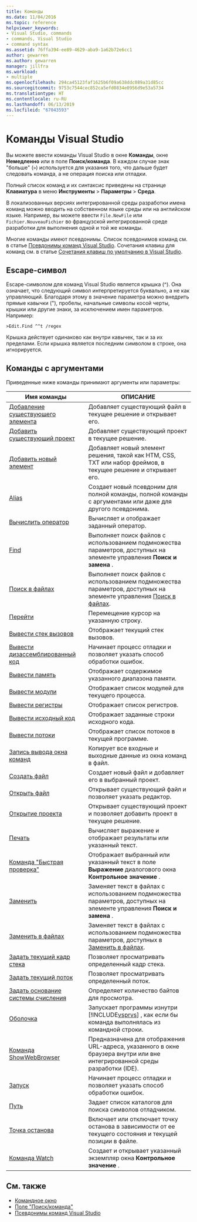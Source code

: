 ```yaml
---
title: Команды
ms.date: 11/04/2016
ms.topic: reference
helpviewer_keywords:
- Visual Studio, commands
- commands, Visual Studio
- command syntax
ms.assetid: 76ffa394-ee89-4629-aba9-1a62b72e6cc1
author: gewarren
ms.author: gewarren
manager: jillfra
ms.workload:
- multiple
ms.openlocfilehash: 294ca45123faf1625b6f09a638ddc089a31d85cc
ms.sourcegitcommit: 9753c7544cec852ca5efd0834e0956d9e53a5734
ms.translationtype: HT
ms.contentlocale: ru-RU
ms.lasthandoff: 06/13/2019
ms.locfileid: "67043593"
---
```

# <a name="visual-studio-commands"></a>Команды Visual Studio

Вы можете ввести команды Visual Studio в окне **Команды**, окне **Немедленно** или в поле **Поиск/команда**. В каждом случае знак "больше" (`>`) используется для указания того, что дальше будет следовать команда, а не операция поиска или отладки.

Полный список команд и их синтаксис приведены на странице **Клавиатура** в меню **Инструменты** > **Параметры** > **Среда**.

В локализованных версиях интегрированной среды разработки имена команд можно вводить на собственном языке среды или на английском языке. Например, вы можете ввести `File.NewFile` или `Fichier.NouveauFichier` во французской интегрированной среде разработки для выполнения одной и той же команды.

Многие команды имеют псевдонимы. Список псевдонимов команд см. в статье [Псевдонимы команд Visual Studio](../../ide/reference/visual-studio-command-aliases.md). Сочетания клавиш для команд см. в статье [Сочетания клавиш по умолчанию в Visual Studio](../default-keyboard-shortcuts-in-visual-studio.md).

## <a name="escape-character"></a>Escape-символ

Escape-символом для команд Visual Studio является крышка (^). Она означает, что следующий символ интерпретируется буквально, а не как управляющий. Благодаря этому в значение параметра можно внедрить прямые кавычки ("), пробелы, начальные символы косой черты, крышки или другие знаки, за исключением имен параметров. Например:

```
>Edit.Find ^^t /regex
```

Крышка действует одинаково как внутри кавычек, так и за их пределами. Если крышка является последним символом в строке, она игнорируется.

## <a name="commands-with-arguments"></a>Команды с аргументами

Приведенные ниже команды принимают аргументы или параметры:

| Имя команды | ОПИСАНИЕ |
| - | - |
| [Добавление существующего элемента](../../ide/reference/add-existing-item-command.md) | Добавляет существующий файл в текущее решение и открывает его. |
| [Добавить существующий проект](../../ide/reference/add-existing-project-command.md) | Добавляет существующий проект в текущее решение. |
| [Добавить новый элемент](../../ide/reference/add-new-item-command.md) | Добавляет новый элемент решения, такой как HTM, CSS, TXT или набор фреймов, в текущее решение и открывает его. |
| [Alias](../../ide/reference/alias-command.md) | Создает новый псевдоним для полной команды, полной команды с аргументами или даже для другого псевдонима. |
| [Вычислить оператор](../../ide/reference/evaluate-statement-command.md) | Вычисляет и отображает заданный оператор. |
| [Find](../../ide/reference/find-command.md) | Выполняет поиск файлов с использованием подмножества параметров, доступных на элементе управления **Поиск и замена** . |
| [Поиск в файлах](../../ide/reference/find-in-files-command.md) | Выполняет поиск файлов с использованием подмножества параметров, доступных на элементе управления [Поиск в файлах](../../ide/find-in-files.md). |
| [Перейти](../../ide/reference/go-to-command.md) | Перемещение курсор на указанную строку. |
| [Вывести стек вызовов](../../ide/reference/list-call-stack-command.md) | Отображает текущий стек вызовов. |
| [Вывести дизассемблированный код](../../ide/reference/list-disassembly-command.md) | Начинает процесс отладки и позволяет указать способ обработки ошибок. |
| [Вывести память](../../ide/reference/list-memory-command.md) | Отображает содержимое указанного диапазона памяти. |
| [Вывести модули](../../ide/reference/list-modules-command.md) | Отображает список модулей для текущего процесса. |
| [Вывести регистры](../../ide/reference/list-registers-command.md) | Отображает список регистров. |
| [Вывести исходный код](../../ide/reference/list-source-command.md) | Отображает заданные строки исходного кода. |
| [Вывести потоки](../../ide/reference/list-threads-command.md) | Отображает список потоков в текущей программе. |
| [Запись вывода окна команд](../../ide/reference/log-command-window-output-command.md) | Копирует все входные и выходные данные из окна команд в файл. |
| [Создать файл](../../ide/reference/new-file-command.md) | Создает новый файл и добавляет его в выбранный проект. |
| [Открыть файл](../../ide/reference/open-file-command.md) | Открывает существующий файл и позволяет указать редактор. |
| [Открытие проекта](../../ide/reference/open-project-command.md) | Открывает существующий проект и позволяет добавить проект в текущее решение. |
| [Печать](../../ide/reference/print-command.md) | Вычисляет выражение и отображает результаты или указанный текст. |
| [Команда "Быстрая проверка"](../../ide/reference/quick-watch-command.md) | Отображает выбранный или указанный текст в поле **Выражение** диалогового окна **Контрольное значение** . |
| [Заменить](../../ide/reference/replace-command.md) | Заменяет текст в файлах с использованием подмножества параметров, доступных на элементе управления **Поиск и замена** . |
| [Заменить в файлах](../../ide/reference/replace-in-files-command.md) | Заменяет текст в файлах с использованием подмножества параметров, доступных в [Заменить в файлах](../../ide/replace-in-files.md). |
| [Задать текущий кадр стека](../../ide/reference/set-current-stack-frame-command.md) | Позволяет просматривать определенный кадр стека. |
| [Задать текущий поток](../../ide/reference/set-current-thread-command.md) | Позволяет просматривать определенный поток. |
| [Задать основание системы счисления](../../ide/reference/set-radix-command.md) | Определяет количество байтов для просмотра. |
| [Оболочка](../../ide/reference/shell-command.md) | Запускает программы изнутри [!INCLUDE[vsprvs](../../code-quality/includes/vsprvs_md.md)] , как если бы команда выполнялась из командной строки. |
| [Команда ShowWebBrowser](../../ide/reference/showwebbrowser-command.md) | Предназначена для отображения URL-адреса, указанного в окне браузера внутри или вне интегрированной среды разработки (IDE). |
| [Запуск](../../ide/reference/start-command.md) | Начинает процесс отладки и позволяет указать способ обработки ошибок. |
| [Путь](../../ide/reference/symbol-path-command.md) | Задает список каталогов для поиска символов отладчиком. |
| [Точка останова](../../ide/reference/toggle-breakpoint-command.md) | Включает или отключает точку останова в зависимости от ее текущего состояния и текущей позиции в файле. |
| [Команда Watch](../../ide/reference/watch-command.md) | Создает и открывает указанный экземпляр окна **Контрольное значение** . |

## <a name="see-also"></a>См. также

- [Командное окно](../../ide/reference/command-window.md)
- [Поле "Поиск/команда"](../../ide/find-command-box.md)
- [Псевдонимы команд Visual Studio](../../ide/reference/visual-studio-command-aliases.md)